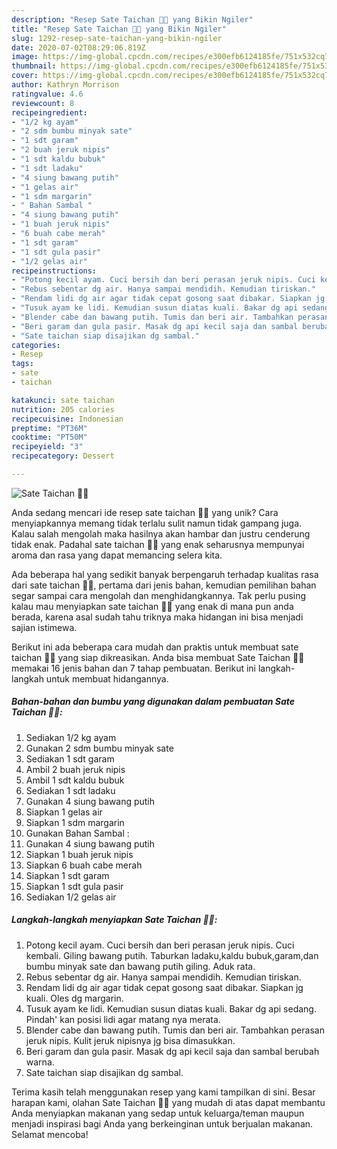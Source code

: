 ```yaml
---
description: "Resep Sate Taichan 🍢🍢 yang Bikin Ngiler"
title: "Resep Sate Taichan 🍢🍢 yang Bikin Ngiler"
slug: 1292-resep-sate-taichan-yang-bikin-ngiler
date: 2020-07-02T08:29:06.819Z
image: https://img-global.cpcdn.com/recipes/e300efb6124185fe/751x532cq70/sate-taichan-🍢🍢-foto-resep-utama.jpg
thumbnail: https://img-global.cpcdn.com/recipes/e300efb6124185fe/751x532cq70/sate-taichan-🍢🍢-foto-resep-utama.jpg
cover: https://img-global.cpcdn.com/recipes/e300efb6124185fe/751x532cq70/sate-taichan-🍢🍢-foto-resep-utama.jpg
author: Kathryn Morrison
ratingvalue: 4.6
reviewcount: 8
recipeingredient:
- "1/2 kg ayam"
- "2 sdm bumbu minyak sate"
- "1 sdt garam"
- "2 buah jeruk nipis"
- "1 sdt kaldu bubuk"
- "1 sdt ladaku"
- "4 siung bawang putih"
- "1 gelas air"
- "1 sdm margarin"
- " Bahan Sambal "
- "4 siung bawang putih"
- "1 buah jeruk nipis"
- "6 buah cabe merah"
- "1 sdt garam"
- "1 sdt gula pasir"
- "1/2 gelas air"
recipeinstructions:
- "Potong kecil ayam. Cuci bersih dan beri perasan jeruk nipis. Cuci kembali. Giling bawang putih. Taburkan ladaku,kaldu bubuk,garam,dan bumbu minyak sate dan bawang putih giling. Aduk rata."
- "Rebus sebentar dg air. Hanya sampai mendidih. Kemudian tiriskan."
- "Rendam lidi dg air agar tidak cepat gosong saat dibakar. Siapkan jg kuali. Oles dg margarin."
- "Tusuk ayam ke lidi. Kemudian susun diatas kuali. Bakar dg api sedang. Pindah&#39; kan posisi lidi agar matang nya merata."
- "Blender cabe dan bawang putih. Tumis dan beri air. Tambahkan perasan jeruk nipis. Kulit jeruk nipisnya jg bisa dimasukkan."
- "Beri garam dan gula pasir. Masak dg api kecil saja dan sambal berubah warna."
- "Sate taichan siap disajikan dg sambal."
categories:
- Resep
tags:
- sate
- taichan

katakunci: sate taichan 
nutrition: 205 calories
recipecuisine: Indonesian
preptime: "PT36M"
cooktime: "PT50M"
recipeyield: "3"
recipecategory: Dessert

---
```



![Sate Taichan 🍢🍢](https://img-global.cpcdn.com/recipes/e300efb6124185fe/751x532cq70/sate-taichan-🍢🍢-foto-resep-utama.jpg)

Anda sedang mencari ide resep sate taichan 🍢🍢 yang unik? Cara menyiapkannya memang tidak terlalu sulit namun tidak gampang juga. Kalau salah mengolah maka hasilnya akan hambar dan justru cenderung tidak enak. Padahal sate taichan 🍢🍢 yang enak seharusnya mempunyai aroma dan rasa yang dapat memancing selera kita.



Ada beberapa hal yang sedikit banyak berpengaruh terhadap kualitas rasa dari sate taichan 🍢🍢, pertama dari jenis bahan, kemudian pemilihan bahan segar sampai cara mengolah dan menghidangkannya. Tak perlu pusing kalau mau menyiapkan sate taichan 🍢🍢 yang enak di mana pun anda berada, karena asal sudah tahu triknya maka hidangan ini bisa menjadi sajian istimewa.


Berikut ini ada beberapa cara mudah dan praktis untuk membuat sate taichan 🍢🍢 yang siap dikreasikan. Anda bisa membuat Sate Taichan 🍢🍢 memakai 16 jenis bahan dan 7 tahap pembuatan. Berikut ini langkah-langkah untuk membuat hidangannya.

<!--inarticleads1-->

##### Bahan-bahan dan bumbu yang digunakan dalam pembuatan Sate Taichan 🍢🍢:

1. Sediakan 1/2 kg ayam
1. Gunakan 2 sdm bumbu minyak sate
1. Sediakan 1 sdt garam
1. Ambil 2 buah jeruk nipis
1. Ambil 1 sdt kaldu bubuk
1. Sediakan 1 sdt ladaku
1. Gunakan 4 siung bawang putih
1. Siapkan 1 gelas air
1. Siapkan 1 sdm margarin
1. Gunakan  Bahan Sambal :
1. Gunakan 4 siung bawang putih
1. Siapkan 1 buah jeruk nipis
1. Siapkan 6 buah cabe merah
1. Siapkan 1 sdt garam
1. Siapkan 1 sdt gula pasir
1. Sediakan 1/2 gelas air




<!--inarticleads2-->

##### Langkah-langkah menyiapkan Sate Taichan 🍢🍢:

1. Potong kecil ayam. Cuci bersih dan beri perasan jeruk nipis. Cuci kembali. Giling bawang putih. Taburkan ladaku,kaldu bubuk,garam,dan bumbu minyak sate dan bawang putih giling. Aduk rata.
1. Rebus sebentar dg air. Hanya sampai mendidih. Kemudian tiriskan.
1. Rendam lidi dg air agar tidak cepat gosong saat dibakar. Siapkan jg kuali. Oles dg margarin.
1. Tusuk ayam ke lidi. Kemudian susun diatas kuali. Bakar dg api sedang. Pindah&#39; kan posisi lidi agar matang nya merata.
1. Blender cabe dan bawang putih. Tumis dan beri air. Tambahkan perasan jeruk nipis. Kulit jeruk nipisnya jg bisa dimasukkan.
1. Beri garam dan gula pasir. Masak dg api kecil saja dan sambal berubah warna.
1. Sate taichan siap disajikan dg sambal.




Terima kasih telah menggunakan resep yang kami tampilkan di sini. Besar harapan kami, olahan Sate Taichan 🍢🍢 yang mudah di atas dapat membantu Anda menyiapkan makanan yang sedap untuk keluarga/teman maupun menjadi inspirasi bagi Anda yang berkeinginan untuk berjualan makanan. Selamat mencoba!
